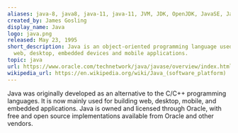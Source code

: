 ```yaml
---
aliases: java-8, java8, java-11, java-11, JVM, JDK, OpenJDK, JavaSE, Java-SE
created_by: James Gosling
display_name: Java
logo: java.png
released: May 23, 1995
short_description: Java is an object-oriented programming language used mainly for
  web, desktop, embedded devices and mobile applications.
topic: java
url: https://www.oracle.com/technetwork/java/javase/overview/index.html
wikipedia_url: https://en.wikipedia.org/wiki/Java_(software_platform)
---
```

Java was originally developed as an alternative to the C/C++ programming languages. It is now mainly used for building web, desktop, mobile, and embedded applications. Java is owned and licensed through Oracle, with free and open source implementations available from Oracle and other vendors.
